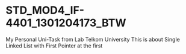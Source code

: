 # STD_MOD4_IF-4401_1301204173_BTW
My Personal Uni-Task from Lab Telkom University
This is about Single Linked List with First Pointer at the first
